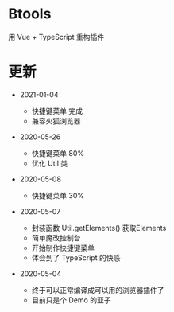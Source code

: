# Btools

用 Vue + TypeScript 重构插件

# 更新

- 2021-01-04
  - 快捷键菜单 完成
  - 兼容火狐浏览器

- 2020-05-26
  - 快捷键菜单 80%
  - 优化 Util 类

- 2020-05-08
  - 快捷键菜单 30% 

- 2020-05-07
  - 封装函数 Util.getElements() 获取Elements
  - 简单魔改控制台
  - 开始制作快捷键菜单
  - 体会到了 TypeScript 的快感

- 2020-05-04
  - 终于可以正常编译成可以用的浏览器插件了
  - 目前只是个 Demo 的亚子
